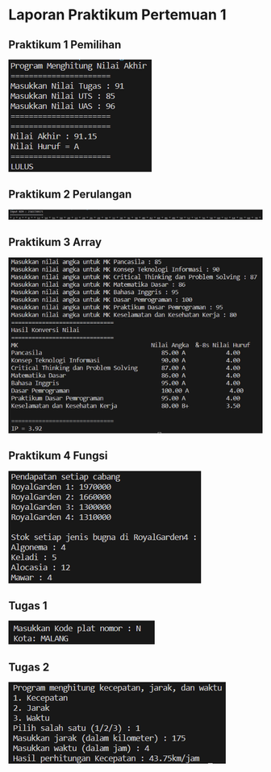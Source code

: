 # Laporan Praktikum Pertemuan 1

## Praktikum 1 Pemilihan
<img src="Praktikum1.1.png">

## Praktikum 2 Perulangan
<img src="Praktikum1.2.png">

## Praktikum 3 Array
<img src="Praktikum1.3.png">

## Praktikum 4 Fungsi
<img src="Praktikum1.4.png">

## Tugas 1
<img src="Tugas1.1.png">

## Tugas 2
<img src="Tugas1.2.png">
